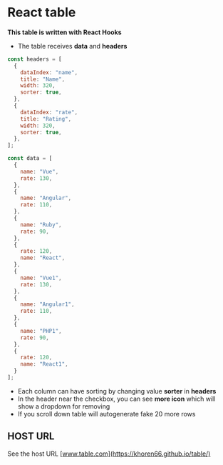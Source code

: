 # React table 
**This table is written with React Hooks**

- The table receives **data** and **headers**
```js
const headers = [
  {
    dataIndex: "name",
    title: "Name",
    width: 320,
    sorter: true,
  },
  {
    dataIndex: "rate",
    title: "Rating",
    width: 320,
    sorter: true,
  },
];

const data = [
  {
    name: "Vue",
    rate: 130,
  },
  {
    name: "Angular",
    rate: 110,
  },
  {
    name: "Ruby",
    rate: 90,
  },
  {
    rate: 120,
    name: "React",
  },
  {
    name: "Vue1",
    rate: 130,
  },
  {
    name: "Angular1",
    rate: 110,
  },
  {
    name: "PHP1",
    rate: 90,
  },
  {
    rate: 120,
    name: "React1",
  }
];
```

- Each column can have sorting by changing value **sorter** in **headers**
- In the header near the checkbox, you can see **more icon** which will show a dropdown for removing 
- If you scroll down table will autogenerate fake 20 more rows

## HOST URL
See the host URL [www.table.com](https://khoren66.github.io/table/)




